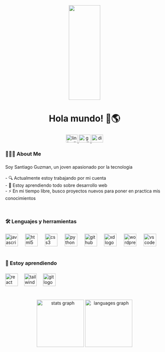 <div align="center">
  <img height="300" width="100vw" src="https://gifdb.com/images/high/chill-night-glitch-pixel-art-jyasefmidungcb3c.gif"  />
</div>

###

<h1 align="center">Hola mundo! 👋🌎</h1>

###

<div align="center">
  <a href="https://www.linkedin.com/in/daniel-santiago-guzman-coy-326b3321a?lipi=urn%3Ali%3Apage%3Ad_flagship3_profile_view_base_contact_details%3B9XzVOhwHSkWnm0oJKVTP2g%3D%3D" target="_blank">
    <img src="https://raw.githubusercontent.com/maurodesouza/profile-readme-generator/master/src/assets/icons/social/linkedin/default.svg" width="37" height="25" alt="linkedin logo"  />
  </a>
  <a href="mailto:guzmansantiago833@gmail.com?Subject=Hola%20Santiago,%20gusto%20en%20saludarte" target="_blank">
    <img src="https://raw.githubusercontent.com/maurodesouza/profile-readme-generator/master/src/assets/icons/social/gmail/default.svg" width="37" height="25" alt="gmail logo"  />
  </a>
  <a href="https://discordapp.com/users/407954159594242050" target="_blank">
    <img src="https://raw.githubusercontent.com/maurodesouza/profile-readme-generator/master/src/assets/icons/social/discord/default.svg" width="37" height="25" alt="discord logo"  />
  </a>
</div>

###

<h3 align="left">🧑🏻‍💻  About Me</h3>

###

<p align="left">Soy Santiago Guzman, un joven apasionado por la tecnologia<br><br>- 🔍 Actualmente estoy trabajando por mi cuenta<br>- 📖 Estoy aprendiendo todo sobre desarrollo web<br>- ⚡ En mi tiempo libre, busco proyectos nuevos para poner en practica mis conocimientos</p><br>

###

<!-- <img src="https://raw.githubusercontent.com/Santiagogc8/Santiagogc8/output/snake.svg" alt="Snake animation" /> -->

###

<h3 align="left">🛠️  Lenguajes y herramientas</h3>

###

<div align="left">
  <img src="https://cdn.jsdelivr.net/gh/devicons/devicon/icons/javascript/javascript-original.svg" height="40" alt="javascript logo"  />
  <img width="15" />
  <img src="https://cdn.jsdelivr.net/gh/devicons/devicon/icons/html5/html5-original.svg" height="40" alt="html5 logo"  />
  <img width="15" />
  <img src="https://cdn.jsdelivr.net/gh/devicons/devicon/icons/css3/css3-original.svg" height="40" alt="css3 logo"  />
  <img width="15" />
  <img src="https://cdn.jsdelivr.net/gh/devicons/devicon/icons/python/python-original.svg" height="40" alt="python logo"  />
  <img width="15" />
  <img src="https://cdn.jsdelivr.net/gh/devicons/devicon/icons/github/github-original.svg" height="40" alt="github logo"  />
  <img width="15" />
  <img src="https://cdn.jsdelivr.net/gh/devicons/devicon/icons/xd/xd-plain.svg" height="40" alt="xd logo"  />
  <img width="15" />
  <img src="https://cdn.jsdelivr.net/gh/devicons/devicon/icons/wordpress/wordpress-plain.svg" height="40" alt="wordpress logo"  />
  <img width="15" />
  <img src="https://cdn.jsdelivr.net/gh/devicons/devicon/icons/vscode/vscode-original.svg" height="40" alt="vscode logo"  />
</div> <br>

###

<h3 align="left">📒  Estoy aprendiendo</h3>

###

<div align="left">
  <img src="https://cdn.jsdelivr.net/gh/devicons/devicon/icons/react/react-original.svg" height="40" alt="react logo"  />
  <img width="12" />
  <img src="https://cdn.jsdelivr.net/gh/devicons/devicon/icons/tailwindcss/tailwindcss-original-wordmark.svg" height="40" alt="tailwindcss logo"  />
  <img width="12" />
  <img src="https://cdn.jsdelivr.net/gh/devicons/devicon/icons/git/git-original.svg" height="40" alt="git logo"  />
</div> <br>

###

<div align="center">
  <img src="https://github-readme-stats.vercel.app/api?username=Santiagogc8&hide_title=false&hide_rank=true&show_icons=true&include_all_commits=true&count_private=true&disable_animations=false&theme=dracula&locale=en&hide_border=false&order=1" height="150" alt="stats graph"  />
  <img src="https://github-readme-stats.vercel.app/api/top-langs?username=Santiagogc8&locale=en&hide_title=false&layout=compact&card_width=320&langs_count=5&theme=dracula&hide_border=true&order=2" height="150" alt="languages graph"  />
</div>

###
